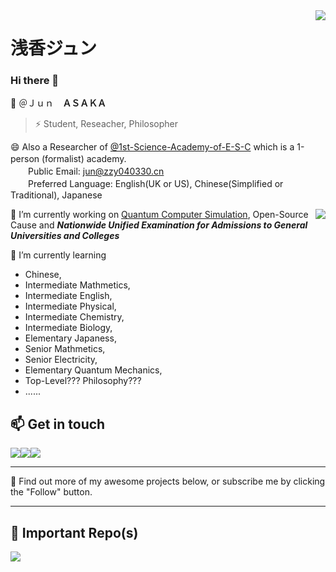 <a href="#">
<img align="right" src="https://github-readme-stats.vercel.app/api?username=JunASAKA&show_icons=true&hide_border=true&icon_color=000&title_color=000&include_all_commits_disable=false&custom_title=Hi_there~&count_private=true">
</a>

# 浅香ジュン

### Hi there 👋
💬 ＠Ｊｕｎ　**ＡＳＡＫＡ**
> ⚡ Student, Reseacher, Philosopher

😄 Also a Researcher of [@1st-Science-Academy-of-E-S-C](https://github.com/1st-Science-Academy-of-E-S-C) which is a 1-person (formalist) academy.　<br />
　　Public Email: jun@zzy040330.cn<br />
　　Preferred Language: English(UK or US), Chinese(Simplified or Traditional), Japanese

<a href="#">
<img align="right" src="https://github-readme-stats.vercel.app/api/top-langs?username=JunASAKA&hide_border=true&title_color=000&layout=compact">
</a>

🔭 I’m currently working on [Quantum Computer Simulation](https://github.com/1st-Science-Academy-of-E-S-C/QuanComSim), Open-Source Cause and ***Nationwide Unified Examination for Admissions to General Universities and Colleges***

🌱 I’m currently learning 
* Chinese,
* Intermediate Mathmetics,
* Intermediate English,
* Intermediate Physical,
* Intermediate Chemistry,
* Intermediate Biology,
* Elementary Japaness,
* Senior Mathmetics,
* Senior Electricity,
* Elementary Quantum Mechanics,
* Top-Level??? Philosophy???
* ......


## 📫 Get in touch

[![](https://img.shields.io/badge/-blog.zzy040330.cn-4d4d4d?style=flat-square&logo=Bloglovin&logoColor=fff)](https://blog.zzy040330.cn)[![](https://img.shields.io/badge/-JunASAKA-00a1d6?style=flat-square&logo=bilibili&logoColor=fff)](https://space.bilibili.com/674755428)[![](https://img.shields.io/badge/-JunASAKA-f59812?style=flat-square&logo=xda-developers&logoColor=white&labelColor=f59812)](https://forum.xda-developers.com/m/jun.11429065/)

----

🤔 Find out more of my awesome projects below, or subscribe me by clicking the "Follow" button.

----

## 👯 Important Repo(s)


<a href="https://github.com/1st-Science-Academy-of-E-S-C/QuanComSim">
  <img align="left" src="https://github-readme-stats.vercel.app/api/pin/?username=1st-Science-Academy-of-E-S-C&repo=QuanComSim&show_owner=true" />
</a>




<!--
**JunASAKA/JunASAKA** is a ✨ _special_ ✨ repository because its `README.md` (this file) appears on your GitHub profile.

Here are some ideas to get you started:

- 🔭 I’m currently working on ...
- 🌱 I’m currently learning ...
- 👯 I’m looking to collaborate on ...
- 🤔 I’m looking for help with ...
- 💬 Ask me about ...
- 📫 How to reach me: ...
- 😄 Pronouns: ...
- ⚡ Fun fact: ...
-->
